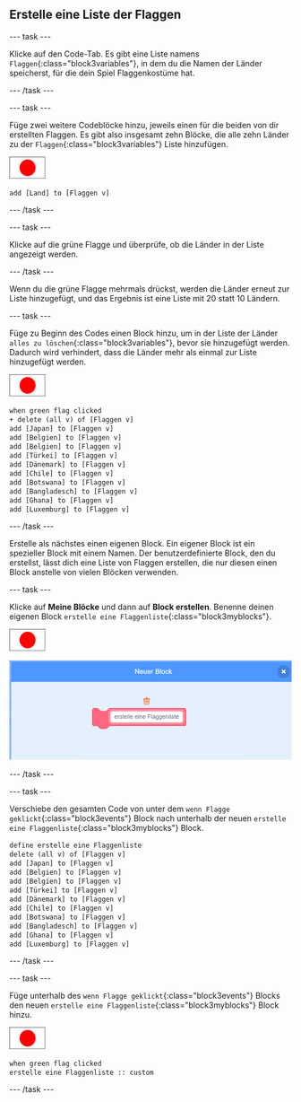 ## Erstelle eine Liste der Flaggen

--- task ---

Klicke auf den Code-Tab. Es gibt eine Liste namens `Flaggen`{:class="block3variables"}, in dem du die Namen der Länder speicherst, für die dein Spiel Flaggenkostüme hat.

--- /task ---

--- task ---

Füge zwei weitere Codeblöcke hinzu, jeweils einen für die beiden von dir erstellten Flaggen. Es gibt also insgesamt zehn Blöcke, die alle zehn Länder zu der `Flaggen`{:class="block3variables"} Liste hinzufügen.

![Flaggenfigur](images/flag-sprite.png)

```blocks3
add [Land] to [Flaggen v]
```

--- /task ---

--- task ---

Klicke auf die grüne Flagge und überprüfe, ob die Länder in der Liste angezeigt werden.

--- /task ---

Wenn du die grüne Flagge mehrmals drückst, werden die Länder erneut zur Liste hinzugefügt, und das Ergebnis ist eine Liste mit 20 statt 10 Ländern.

--- task ---

Füge zu Beginn des Codes einen Block hinzu, um in der Liste der Länder `alles zu löschen`{:class="block3variables"}, bevor sie hinzugefügt werden. Dadurch wird verhindert, dass die Länder mehr als einmal zur Liste hinzugefügt werden.

![Flaggenfigur](images/flag-sprite.png)

```blocks3
when green flag clicked
+ delete (all v) of [Flaggen v]
add [Japan] to [Flaggen v]
add [Belgien] to [Flaggen v]
add [Belgien] to [Flaggen v]
add [Türkei] to [Flaggen v]
add [Dänemark] to [Flaggen v]
add [Chile] to [Flaggen v]
add [Botswana] to [Flaggen v]
add [Bangladesch] to [Flaggen v]
add [Ghana] to [Flaggen v]
add [Luxemburg] to [Flaggen v]
```

--- /task ---

Erstelle als nächstes einen eigenen Block. Ein eigener Block ist ein spezieller Block mit einem Namen. Der benutzerdefinierte Block, den du erstellst, lässt dich eine Liste von Flaggen erstellen, die nur diesen einen Block anstelle von vielen Blöcken verwenden.

--- task ---

Klicke auf **Meine Blöcke** und dann auf **Block erstellen**. Benenne deinen eigenen Block `erstelle eine Flaggenliste`{:class="block3myblocks"}.

![Flaggenfigur](images/flag-sprite.png)

![Block hinzufügen](images/add-block.png)

--- /task ---

--- task ---

Verschiebe den gesamten Code von unter dem `wenn Flagge geklickt`{:class="block3events"} Block nach unterhalb der neuen `erstelle eine Flaggenliste`{:class="block3myblocks"} Block.

```blocks3
define erstelle eine Flaggenliste
delete (all v) of [Flaggen v]
add [Japan] to [Flaggen v]
add [Belgien] to [Flaggen v]
add [Belgien] to [Flaggen v]
add [Türkei] to [Flaggen v]
add [Dänemark] to [Flaggen v]
add [Chile] to [Flaggen v]
add [Botswana] to [Flaggen v]
add [Bangladesch] to [Flaggen v]
add [Ghana] to [Flaggen v]
add [Luxemburg] to [Flaggen v]
```

--- /task ---

--- task ---

Füge unterhalb des `wenn Flagge geklickt`{:class="block3events"} Blocks den neuen `erstelle eine Flaggenliste`{:class="block3myblocks"} Block hinzu.

![Flaggenfigur](images/flag-sprite.png)

```blocks3
when green flag clicked
erstelle eine Flaggenliste :: custom
```

--- /task ---